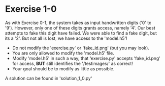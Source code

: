 # Exercise 1-0 

As with Exercise 0-1, the system takes as input handwritten digits ('0' to '9'). However, only one of these digits grants access, namely '4'. Our best attempts to fake this digit have failed. We were able to find a fake digit, but its a '2'. But not all is lost, we have access to the 'model.h5'!

- Do not modify the 'exercise.py' or 'fake_id.png' (but you may look).
- You are only allowed to modify the 'model.h5' file. 
- Modify 'model.h5' in such a way, that 'exercise.py' accepts 'fake_id.png' for access, **BUT** still identifies the '/testimages/' as correct!
- Your goal should be to modify as little as possible.

A solution can be found in 'solution_1_0.py'
